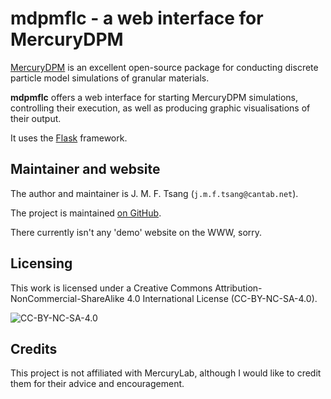 # mdpmflc - a web interface for MercuryDPM

[MercuryDPM](www.mercurydpm.org) is an excellent open-source package for
conducting discrete particle model simulations of granular materials.

**mdpmflc** offers a web interface for starting MercuryDPM simulations,
controlling their execution, as well as producing graphic visualisations
of their output.

It uses the [Flask](https://flask.palletsprojects.com/) framework.


## Maintainer and website

The author and maintainer is J. M. F. Tsang (`j.m.f.tsang@cantab.net`). 

The project is maintained [on GitHub](https://github.com/jftsang/mdpmflc).

There currently isn't any 'demo' website on the WWW, sorry.

## Licensing

This work is licensed under a Creative Commons
Attribution-NonCommercial-ShareAlike 4.0 International License
(CC-BY-NC-SA-4.0).

![CC-BY-NC-SA-4.0](https://creativecommons.org/licenses/by-nc-sa/4.0/)


## Credits

This project is not affiliated with MercuryLab, although I would like to
credit them for their advice and encouragement.
